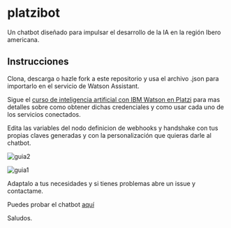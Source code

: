 # platzibot
Un chatbot diseñado para impulsar el desarrollo de la IA en la región Ibero americana.

## Instrucciones

Clona, descarga o hazle fork a este repositorio y usa el archivo .json para importarlo en el servicio de Watson Assistant.

Sigue el [curso de inteligencia artificial con IBM Watson en Platzi](https://platzi.com/clases/ibm-watson/) para mas detalles sobre como obtener dichas credenciales y como usar cada uno de los servicios conectados.

Edita las variables del nodo definicion de webhooks y handshake con tus propias claves generadas y con la personalización que quieras darle al chatbot.

![guia2](https://user-images.githubusercontent.com/12854504/92315400-b9dd7a80-efaa-11ea-9c62-dd4b2784cf54.png)

![guia1](https://user-images.githubusercontent.com/12854504/92315385-a92d0480-efaa-11ea-97ce-54ade6521e8f.png)



Adaptalo a tus necesidades y si tienes problemas abre un issue y contactame.

Puedes probar el chatbot [aquí](https://web-chat.global.assistant.watson.cloud.ibm.com/preview.html?region=us-south&integrationID=b01b7ea7-25f0-4edc-87b8-8d8869280b9a&serviceInstanceID=c851319f-2f12-41f0-822d-b86311301578)

Saludos.
